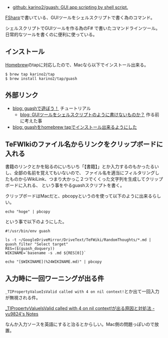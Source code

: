 - [github: karino2/guash: GUI app scripting by shell script.](https://github.com/karino2/guash)

[FSharp](FSharp.md)で書いている、GUIツールをシェルスクリプトで書く為のコマンド。

シェルスクリプトでGUIツールを作る為のF# で書いたコマンドラインツール。
日常的なツールを書くのに便利に使っている。

## インストール

[Homebrew](Homebrew.md)のtapに対応したので、Macなら以下でインストール出来る。

```
$ brew tap karino2/tap
$ brew install karino2/tap/guash
```

## 外部リンク

- [blog: guashで遊ぼう！](https://karino2.github.io/2021/04/27/play_with_guash.html) チュートリアル
   - [blog: GUIツールをシェルスクリプトのように書けないものか？](https://karino2.github.io/2021/04/24/GUITool_like_sh.html) 作る前に考えた事
- [blog: guashをhomebrew tapでインストール出来るようにした](https://karino2.github.io/2022/01/28/homebrew_tap_for_guash.html)


## TeFWIkiのファイル名からリンクをクリップボードに入れる

書籍のリンクとかを貼るのにいちいち「【書籍】」とか入力するのもかったるいし、全部の名前を覚えてもいないので、
ファイル名を適当にフィルタリングしたものからWikiLink、つまり大かっこ２つでくくった文字列を生成してクリップボードに入れる、
という事をやるguashスクリプトを書く。

クリップボードはMacだと、pbcopyというのを使って以下のように出来るらしい。

```
echo "hoge" | pbcopy
```

という事で以下のようにした。

```
#!/usr/bin/env guash

ls -t ~/GoogleDriveMirror/DriveText/TeFWiki/RandomThoughts/*.md | guash_filter "Select target"
RES=($(guash_doquery))
WIKINAME=`basename -s .md ${RES[0]}`

echo "[$WIKINAME](%24WIKINAME.md)" | pbcopy
```

## 入力時に一回ワーニングが出る件

`_TIPropertyValueIsValid called with 4 on nil context!`とか出て一回入力が無視される件。

[_TIPropertyValueIsValid called with 4 on nil context!が出る原因と対処法 - yu9824's Notes](https://note.yu9824.com/error/2021/08/28/matplotlib-warning-TIPropertyValueIsValid.html)

なんか入力ソースを英語にすると治るとからしい。Mac側の問題っぽいので放置。